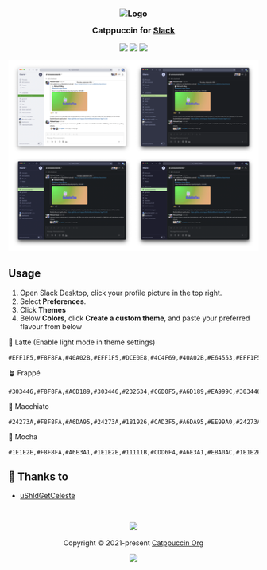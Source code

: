 <h3 align="center">
	<img src="https://raw.githubusercontent.com/catppuccin/catppuccin/main/assets/logos/exports/1544x1544_circle.png" width="100" alt="Logo"/><br/>
	<img src="https://raw.githubusercontent.com/catppuccin/catppuccin/main/assets/misc/transparent.png" height="30" width="0px"/>
	Catppuccin for <a href="https://slack.com">Slack</a>
	<img src="https://raw.githubusercontent.com/catppuccin/catppuccin/main/assets/misc/transparent.png" height="30" width="0px"/>
</h3>

<p align="center">
	<a href="https://github.com/catppuccin/slack/stargazers"><img src="https://img.shields.io/github/stars/catppuccin/slack?colorA=363a4f&colorB=b7bdf8&style=for-the-badge"></a>
	<a href="https://github.com/catppuccin/slack/issues"><img src="https://img.shields.io/github/issues/catppuccin/slack?colorA=363a4f&colorB=f5a97f&style=for-the-badge"></a>
	<a href="https://github.com/catppuccin/slack/contributors"><img src="https://img.shields.io/github/contributors/catppuccin/slack?colorA=363a4f&colorB=a6da95&style=for-the-badge"></a>
</p>

<p align="center">
	<img src="assets/preview.webp"/>
</p>

## Usage

1. Open Slack Desktop, click your profile picture in the top right.
2. Select **Preferences**.
3. Click **Themes**
4. Below **Colors**, click **Create a custom theme**, and paste your preferred flavour from below

🌻 Latte (Enable light mode in theme settings)

```
#EFF1F5,#F8F8FA,#40A02B,#EFF1F5,#DCE0E8,#4C4F69,#40A02B,#E64553,#EFF1F5,#4C4F69
```

🪴 Frappé

```
#303446,#F8F8FA,#A6D189,#303446,#232634,#C6D0F5,#A6D189,#EA999C,#303446,#C6D0F5
```

🌺 Macchiato

```
#24273A,#F8F8FA,#A6DA95,#24273A,#181926,#CAD3F5,#A6DA95,#EE99A0,#24273A,#CAD3F5
```

🌿 Mocha

```
#1E1E2E,#F8F8FA,#A6E3A1,#1E1E2E,#11111B,#CDD6F4,#A6E3A1,#EBA0AC,#1E1E2E,#CDD6F4
```

## 💝 Thanks to

- [uShldGetCeleste](https://github.com/uShldGetCeleste)

&nbsp;

<p align="center">
	<img src="https://raw.githubusercontent.com/catppuccin/catppuccin/main/assets/footers/gray0_ctp_on_line.svg?sanitize=true" />
</p>

<p align="center">
	Copyright &copy; 2021-present <a href="https://github.com/catppuccin" target="_blank">Catppuccin Org</a>
</p>

<p align="center">
	<a href="https://github.com/catppuccin/catppuccin/blob/main/LICENSE"><img src="https://img.shields.io/static/v1.svg?style=for-the-badge&label=License&message=MIT&logoColor=d9e0ee&colorA=363a4f&colorB=b7bdf8"/></a>
</p>
